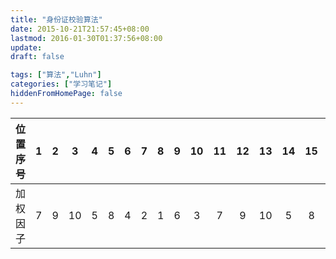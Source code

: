 ```yaml
---
title: "身份证校验算法"
date: 2015-10-21T21:57:45+08:00
lastmod: 2016-01-30T01:37:56+08:00
update: 
draft: false

tags: ["算法","Luhn"]
categories: ["学习笔记"]
hiddenFromHomePage: false
---
```


|位置序号|1|2|3|4|5|6|7|8|9|10|11|12|13|14|15|16|17|
|:-:|:-:|:-:|:-:|:-:|:-:|:-:|:-:|:-:|:-:|:-:|:-:|:-:|:-:|:-:|:-:|:-:|:-:|
|加权因子|7|9|10|5|8|4|2|1|6|3|7|9|10|5|8|4|2|
